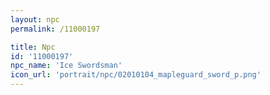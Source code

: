```yaml
---
layout: npc
permalink: /11000197

title: Npc
id: '11000197'
npc_name: 'Ice Swordsman'
icon_url: 'portrait/npc/02010104_mapleguard_sword_p.png'
---
```

